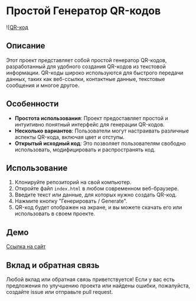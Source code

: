 # Простой Генератор QR-кодов

![[QR-код](https://holid4y.github.io/SimpleQRcodeGenerate-JS/media/img/1.png)

## Описание

Этот проект представляет собой простой генератор QR-кодов, разработанный для удобного создания QR-кодов из текстовой информации. QR-коды широко используются для быстрого передачи данных, таких как веб-ссылки, контактные данные, текстовые сообщения и многое другое.

## Особенности

- **Простота использования**: Проект предоставляет простой и интуитивно понятный интерфейс для генерации QR-кодов.
- **Несколько вариантов**: Пользователи могут настраивать различные аспекты QR-кода, включая цвет и отступы.
- **Открытый исходный код**: Это позволяет пользователям свободно использовать, модифицировать и распространять код.

## Использование

1. Клонируйте репозиторий на свой компьютер.
2. Откройте файл `index.html` в любом современном веб-браузере.
3. Введите текст или данные, для которых нужно создать QR-код.
4. Нажмите кнопку "Генерировать / Generate".
5. QR-код будет отображен на экране, и вы можете скачать его или использовать в своем проекте.

## Демо

[Ссылка на сайт](https://holid4y.github.io/SimpleQRcodeGenerate-JS/)

## Вклад и обратная связь

Любой вклад или обратная связь приветствуется! Если у вас есть предложения по улучшению проекта или найдены ошибки, пожалуйста, создайте issue или отправьте pull request.
